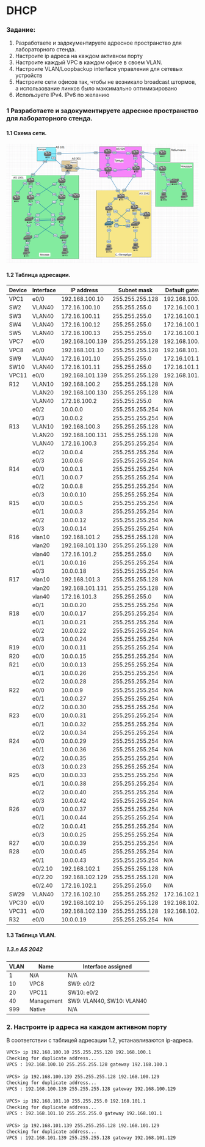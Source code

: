 #  DHCP

###  Задание:

 1. Разработаете и задокументируете адресное пространство для лабораторного стенда.
 1. Настроите ip адреса на каждом активном порту
 1. Настроите каждый VPC в каждом офисе в своем VLAN.
 1. Настроите VLAN/Loopbackup interface управления для сетевых устройств
 1. Настроите сети офисов так, чтобы не возникало broadcast штормов, а использование линков было максимально оптимизировано
 1. Используете IPv4. IPv6 по желанию


### 1 Разработаете и задокументируете адресное пространство для лабораторного стенда.

#### 1.1 Схема сети.

![](img/lab05.png)

#### 1.2 Таблица адресации.

 | Device        | Interface     | IP address      | Subnet mask     | Default gateway |
 | ------------- | ------------- | --------------- | --------------- | --------------- |
 | VPC1          | e0/0          | 192.168.100.10  | 255.255.255.128 | 192.168.100.1   |
 | SW2           | VLAN40        | 172.16.100.10   | 255.255.255.0   | 172.16.100.1    |
 | SW3           | VLAN40        | 172.16.100.11   | 255.255.255.0   | 172.16.100.1    |
 | SW4           | VLAN40        | 172.16.100.12   | 255.255.255.0   | 172.16.100.1    |
 | SW5           | VLAN40        | 172.16.100.13   | 255.255.255.0   | 172.16.100.1    |
 | VPC7          | e0/0          | 192.168.100.139 | 255.255.255.128 | 192.168.100.129 |
 | VPC8          | e0/0          | 192.168.101.10  | 255.255.255.128 | 192.168.101.1   |
 | SW9           | VLAN40        | 172.16.101.10   | 255.255.255.0   | 172.16.101.1    |
 | SW10          | VLAN40        | 172.16.101.11   | 255.255.255.0   | 172.16.101.1    |
 | VPC11         | e0/0          | 192.168.101.139 | 255.255.255.128 | 192.168.101.129 |
 | R12           | VLAN10        | 192.168.100.2   | 255.255.255.128 | N/A             |
 |               | VLAN20        | 192.168.100.130 | 255.255.255.128 | N/A             |
 |               | VLAN40        | 172.16.100.2    | 255.255.255.0   | N/A             |
 |               | e0/2          | 10.0.0.0        | 255.255.255.254 | N/A             |
 |               | e0/3          | 10.0.0.2        | 255.255.255.254 | N/A             |
 | R13           | VLAN10        | 192.168.100.3   | 255.255.255.128 | N/A             |
 |               | VLAN20        | 192.168.100.131 | 255.255.255.128 | N/A             |
 |               | VLAN40        | 172.16.100.3    | 255.255.255.254 | N/A             |
 |               | e0/2          | 10.0.0.4        | 255.255.255.254 | N/A             |
 |               | e0/3          | 10.0.0.6        | 255.255.255.254 | N/A             |
 | R14           | e0/0          | 10.0.0.1        | 255.255.255.254 | N/A             |
 |               | e0/1          | 10.0.0.7        | 255.255.255.254 | N/A             |
 |               | e0/2          | 10.0.0.8        | 255.255.255.254 | N/A             |
 |               | e0/3          | 10.0.0.10       | 255.255.255.254 | N/A             |
 | R15           | e0/0          | 10.0.0.5        | 255.255.255.254 | N/A             |
 |               | e0/1          | 10.0.0.3        | 255.255.255.254 | N/A             |
 |               | e0/2          | 10.0.0.12       | 255.255.255.254 | N/A             |
 |               | e0/3          | 10.0.0.14       | 255.255.255.254 | N/A             |
 | R16           | vlan10        | 192.168.101.2   | 255.255.255.128 | N/A             |
 |               | vlan20        | 192.168.101.130 | 255.255.255.128 | N/A             |
 |               | vlan40        | 172.16.101.2    | 255.255.255.0   | N/A             |
 |               | e0/1          | 10.0.0.16       | 255.255.255.254 | N/A             |
 |               | e0/3          | 10.0.0.18       | 255.255.255.254 | N/A             |
 | R17           | vlan10        | 192.168.101.3   | 255.255.255.128 | N/A             |
 |               | vlan20        | 192.168.101.131 | 255.255.255.128 | N/A             |
 |               | vlan40        | 172.16.101.3    | 255.255.255.0   | N/A             |
 |               | e0/1          | 10.0.0.20       | 255.255.255.254 | N/A             |
 | R18           | e0/0          | 10.0.0.17       | 255.255.255.254 | N/A             |
 |               | e0/1          | 10.0.0.21       | 255.255.255.254 | N/A             |
 |               | e0/2          | 10.0.0.22       | 255.255.255.254 | N/A             |
 |               | e0/3          | 10.0.0.24       | 255.255.255.254 | N/A             |
 | R19           | e0/0          | 10.0.0.11       | 255.255.255.254 | N/A             |
 | R20           | e0/0          | 10.0.0.15       | 255.255.255.254 | N/A             |
 | R21           | e0/0          | 10.0.0.13       | 255.255.255.254 | N/A             |
 |               | e0/1          | 10.0.0.26       | 255.255.255.254 | N/A             |
 |               | e0/2          | 10.0.0.28       | 255.255.255.254 | N/A             |
 | R22           | e0/0          | 10.0.0.9        | 255.255.255.254 | N/A             |
 |               | e0/1          | 10.0.0.27       | 255.255.255.254 | N/A             |
 |               | e0/2          | 10.0.0.30       | 255.255.255.254 | N/A             |
 | R23           | e0/0          | 10.0.0.31       | 255.255.255.254 | N/A             |
 |               | e0/1          | 10.0.0.32       | 255.255.255.254 | N/A             |
 |               | e0/2          | 10.0.0.34       | 255.255.255.254 | N/A             |
 | R24           | e0/0          | 10.0.0.29       | 255.255.255.254 | N/A             |
 |               | e0/1          | 10.0.0.36       | 255.255.255.254 | N/A             |
 |               | e0/2          | 10.0.0.35       | 255.255.255.254 | N/A             |
 |               | e0/3          | 10.0.0.23       | 255.255.255.254 | N/A             |
 | R25           | e0/0          | 10.0.0.33       | 255.255.255.254 | N/A             |
 |               | e0/1          | 10.0.0.38       | 255.255.255.254 | N/A             |
 |               | e0/2          | 10.0.0.40       | 255.255.255.254 | N/A             |
 |               | e0/3          | 10.0.0.42       | 255.255.255.254 | N/A             |
 | R26           | e0/0          | 10.0.0.37       | 255.255.255.254 | N/A             |
 |               | e0/1          | 10.0.0.44       | 255.255.255.254 | N/A             |
 |               | e0/2          | 10.0.0.41       | 255.255.255.254 | N/A             |
 |               | e0/3          | 10.0.0.25       | 255.255.255.254 | N/A             |
 | R27           | e0/0          | 10.0.0.39       | 255.255.255.254 | N/A             |
 | R28           | e0/0          | 10.0.0.45       | 255.255.255.254 | N/A             |
 |               | e0/1          | 10.0.0.43       | 255.255.255.254 | N/A             |
 |               | e0/2.10       | 192.168.102.1   | 255.255.255.128 | N/A             |
 |               | e0/2.20       | 192.168.102.129 | 255.255.255.128 | N/A             |
 |               | e0/2.40       | 172.16.102.1    | 255.255.255.0   | N/A             |
 | SW29          | VLAN40        | 172.16.102.10   | 255.255.255.252 | 172.16.102.1    |
 | VPC30         | e0/0          | 192.168.102.10  | 255.255.255.128 | 192.168.102.1   |
 | VPC31         | e0/0          | 192.168.102.139 | 255.255.255.128 | 192.168.102.129 |
 | R32           | e0/0          | 10.0.0.19       | 255.255.255.254 | N/A             |

#### 1.3 Таблица VLAN.

##### 1.3.n AS 2042

| VLAN         | Name        | Interface assigned             |
| ------------ | ----------- | ------------------------------ |
| 1            | N/A         | N/A                            |
| 10           | VPC8        | SW9: e0/2                      |
| 20           | VPC11       | SW10: e0/2                     |
| 40           | Management  | SW9: VLAN40, SW10: VLAN40      |
| 999          | Native      | N/A                            |


 ### 2. Настроите ip адреса на каждом активном порту

 В соответствии с таблицей адресации 1.2, устанавливаются ip-адреса.
```
VPCS> ip 192.168.100.10 255.255.255.128 192.168.100.1
Checking for duplicate address...
VPCS : 192.168.100.10 255.255.255.128 gateway 192.168.100.1

VPCS> ip 192.168.100.139 255.255.255.128 192.168.100.129
Checking for duplicate address...
VPCS : 192.168.100.139 255.255.255.128 gateway 192.168.100.129

VPCS> ip 192.168.101.10 255.255.255.0 192.168.101.1
Checking for duplicate address...
VPCS : 192.168.101.10 255.255.255.0 gateway 192.168.101.1

VPCS> ip 192.168.101.139 255.255.255.128 192.168.101.129
Checking for duplicate address...
VPCS : 192.168.101.139 255.255.255.128 gateway 192.168.101.129
```
